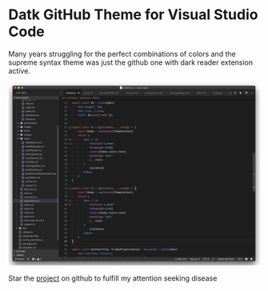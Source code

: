 # Datk GitHub Theme for Visual Studio Code
Many years struggling for the perfect combinations of colors and the supreme syntax theme was just the github one with dark reader extension active.

<img src="https://raw.githubusercontent.com/remorses/dark-github-theme/master/theme.png" alt="Screenshot" width="980">

Star the [project](https://github.com/remorses/dark-github-theme) on github to fulfill my attention seeking disease
